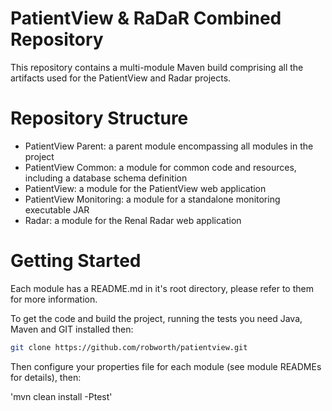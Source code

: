 PatientView & RaDaR Combined Repository
=======================================

This repository contains a multi-module Maven build comprising all the artifacts used for the PatientView and Radar projects.

Repository Structure
====================

- PatientView Parent: a parent module encompassing all modules in the project
- PatientView Common: a module for common code and resources, including a database schema definition
- PatientView: a module for the PatientView web application
- PatientView Monitoring: a module for a standalone monitoring executable JAR
- Radar: a module for the Renal Radar web application

Getting Started
===============

Each module has a README.md in it's root directory, please refer to them for more information.

To get the code and build the project, running the tests you need Java, Maven and GIT installed then:

```sh
git clone https://github.com/robworth/patientview.git
```

Then configure your properties file for each module (see module READMEs for details), then:

'mvn clean install -Ptest'





